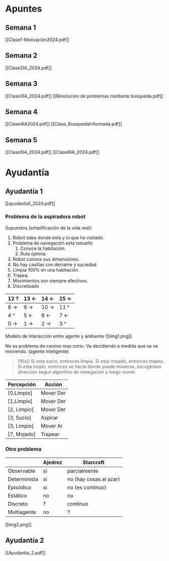 # Apuntes
## Semana 1
[[Clase1-Motivación2024.pdf]]
## Semana 2
[[Clase2IA_2024.pdf]]
## Semana 3
[[Clase3IA_2024.pdf]]
[[Resolución de problemas mediante búsqueda.pdf]]
## Semana 4
[[Clase4IA2024.pdf]]
[[Clase_BusquedaInformada.pdf]]
## Semana 5
[[Clase5IA_2024.pdf]]
[[Clase6IA_2024.pdf]]
# Ayudantía
## Ayudantía 1
[[ayudantia1_2024.pdf]]
### Problema de la aspiradora robot
Supuestos (simplificación de la vida real):
1. Robot sabe donde esta y lo que ha visitado.
2. Problema de navegación esta resuelto
	1. Conoce la habitación.
	2. Ruta óptima.
3. Robot conoce sus dimensiones.
4. No hay casillas con derrame y suciedad.
5. Limpia 100% en una habitación.
6. Trapea.
7. Movimientos son siempre efectivos.
8. Discretizado

| 12 ? | 13 <- | 14 <- | 15 <- |
| ---- | ----- | ----- | ----- |
| 8 -> | 9 ->  | 10 -> | 11 ^  |
| 4 ^  | 5 <-  | 6 <-  | 7 <-  |
| 0 -> | 1 ->  | 2 ->  | 3 ^   |
Modelo de interacción entre agente y ambiente
![[img1.png]]

No es problema de camino mas corto. Va decidiendo a medida que se va moviendo. (agente inteligente)

> [!f(x)]
> Si esta sucio, entonces limpia.
> Si esta mojado, entonces trapea.
> Si esta limpio, entonces ve hacia donde puede moverse, escogemos dirección segun algoritmo de navegacion y luego mover.

| Percepción  | Acción    |
| ----------- | --------- |
| [0,Limpio]  | Mover Der |
| [1,Limpio]  | Mover Der |
| [2, Limpio] | Mover Der |
| [3, Sucio]  | Aspirar   |
| [3, Limpio] | Mover Ar  |
| [7, Mojado] | Trapear   |
### Otro problema

|              | Ajedrez | Starcraft              |
| ------------ | ------- | ---------------------- |
| Observable   | si      | parcialmente           |
| Determinista | si      | no (hay cosas al azar) |
| Episódico    | si      | no (es continuo)       |
| Estático     | no      | no                     |
| Discreto     | ?       | continuo               |
| Multiagente  | no      | ?                      |
[[img2.png]]



## Ayudantía 2
[[Ayudantia_2.pdf]]